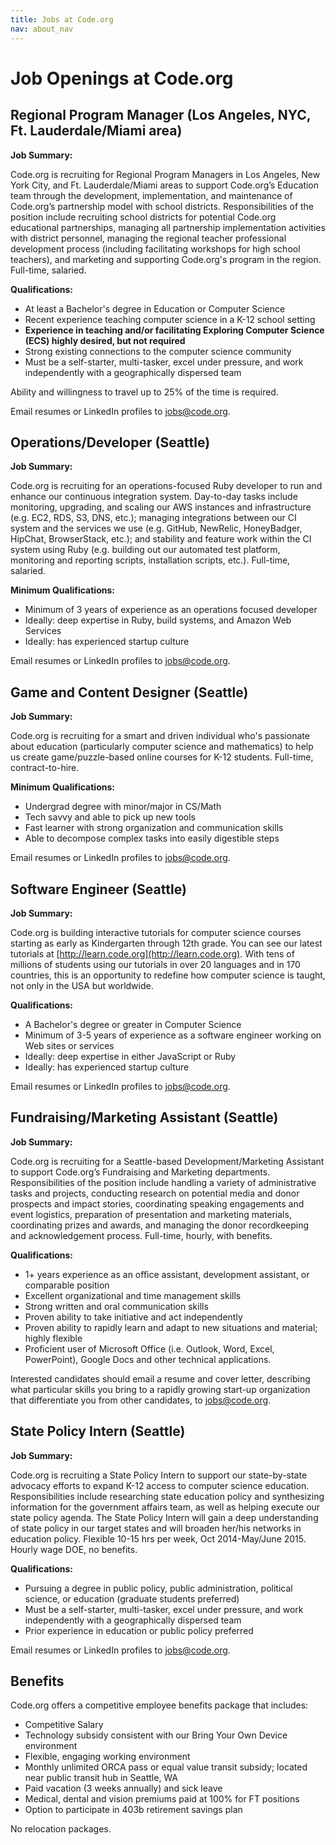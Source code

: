 ```yaml
---
title: Jobs at Code.org
nav: about_nav
---
```

# Job Openings at Code.org


## Regional Program Manager (Los Angeles, NYC, Ft. Lauderdale/Miami area)

**Job Summary:** 

Code.org is recruiting for Regional Program Managers in Los Angeles, New York City, and Ft. Lauderdale/Miami areas to support Code.org’s Education team through the development, implementation, and maintenance of Code.org’s partnership model with school districts. Responsibilities of the position include recruiting school districts for potential Code.org educational partnerships, managing all partnership implementation activities with  district personnel, managing the regional teacher professional development process (including facilitating workshops for high school teachers), and marketing and supporting Code.org's program in the region. Full-time, salaried.

**Qualifications:**

- At least a Bachelor's degree in Education or Computer Science
- Recent experience teaching computer science in a K-12 school setting
- **Experience in teaching and/or facilitating Exploring Computer Science (ECS) highly desired, but not required**
- Strong existing connections to the computer science community
- Must be a self-starter, multi-tasker, excel under pressure, and work independently with a geographically dispersed team

Ability and willingness to travel up to 25% of the time is required.

Email resumes or LinkedIn profiles to <a href="mailto:jobs@code.org">jobs@code.org</a>.

## Operations/Developer (Seattle)

**Job Summary:** 

Code.org is recruiting for an operations-focused Ruby developer to run and enhance our continuous integration system.  Day-to-day tasks include monitoring, upgrading, and scaling our AWS instances and infrastructure (e.g. EC2, RDS, S3, DNS, etc.); managing integrations between our CI system and the services we use (e.g. GitHub, NewRelic, HoneyBadger, HipChat, BrowserStack, etc.); and stability and feature work within the CI system using Ruby (e.g. building out our automated test platform, monitoring and reporting scripts, installation scripts, etc.).  Full-time, salaried.

**Minimum Qualifications:**

- Minimum of 3 years of experience as an operations focused developer
- Ideally: deep expertise in Ruby, build systems, and Amazon Web Services
- Ideally: has experienced startup culture

Email resumes or LinkedIn profiles to <a href="mailto:jobs@code.org">jobs@code.org</a>.

## Game and Content Designer (Seattle)

**Job Summary:** 

Code.org is recruiting for a smart and driven individual who's passionate about education (particularly computer science and mathematics) to help us create game/puzzle-based online courses for K-12 students. Full-time, contract-to-hire.

**Minimum Qualifications:**

- Undergrad degree with minor/major in CS/Math
- Tech savvy and able to pick up new tools
- Fast learner with strong organization and communication skills
- Able to decompose complex tasks into easily digestible steps

Email resumes or LinkedIn profiles to <a href="mailto:jobs@code.org">jobs@code.org</a>.

## Software Engineer (Seattle)

**Job Summary:**

Code.org is building interactive tutorials for computer science courses starting as early as Kindergarten through 12th grade. You can see our latest tutorials at [http://learn.code.org](http://learn.code.org). With tens of millions of students using our tutorials in over 20 languages and in 170 countries, this is an opportunity to redefine how computer science is taught, not only in the USA but worldwide.

**Qualifications:**

- A Bachelor's degree or greater in Computer Science
- Minimum of 3-5 years of experience as a software engineer working on Web sites or services
- Ideally: deep expertise in either JavaScript or Ruby
- Ideally: has experienced startup culture

Email resumes or LinkedIn profiles to <a href="mailto:jobs@code.org">jobs@code.org</a>.

## Fundraising/Marketing Assistant (Seattle)

**Job Summary:** 

Code.org is recruiting for a Seattle-based Development/Marketing Assistant to support Code.org’s Fundraising and Marketing departments. Responsibilities of the position include handling a variety of administrative tasks and projects, conducting research on potential media and donor prospects and impact stories, coordinating speaking engagements and event logistics, preparation of presentation and marketing materials, coordinating prizes and awards, and managing the donor recordkeeping and acknowledgement process. Full-time, hourly, with benefits.

**Qualifications:**

- 1+ years experience as an office assistant, development assistant, or comparable position
- Excellent organizational and time management skills
- Strong written and oral communication skills
- Proven ability to take initiative and act independently
- Proven ability to rapidly learn and adapt to new situations and material; highly flexible
- Proficient user of Microsoft Office (i.e. Outlook, Word, Excel, PowerPoint), Google Docs and other technical applications.

Interested candidates should email a resume and cover letter, describing what particular skills you bring to a rapidly growing start-up organization that differentiate you from other candidates, to <a href="mailto:jobs@code.org">jobs@code.org</a>.

## State Policy Intern (Seattle)

**Job Summary:** 

Code.org is recruiting a State Policy Intern to support our state-by-state advocacy efforts to expand K-12 access to computer science education. Responsibilities include researching state education policy and synthesizing information for the government affairs team, as well as helping execute our state policy agenda. The State Policy Intern will gain a deep understanding of state policy in our target states and will broaden her/his networks in education policy. Flexible 10-15 hrs per week, Oct 2014-May/June 2015. Hourly wage DOE, no benefits.

**Qualifications:**

- Pursuing a degree in public policy, public administration, political science, or education (graduate students preferred) 
- Must be a self-starter, multi-tasker, excel under pressure, and work independently with a geographically dispersed team
- Prior experience in education or public policy preferred 

Email resumes or LinkedIn profiles to <a href="mailto:jobs@code.org">jobs@code.org</a>.

## Benefits 

Code.org offers a competitive employee benefits package that includes:

- Competitive Salary
- Technology subsidy consistent with our Bring Your Own Device environment 
- Flexible, engaging working environment
- Monthly unlimited ORCA pass or equal value transit subsidy; located near public transit hub in Seattle, WA
- Paid vacation (3 weeks annually) and sick leave
- Medical, dental and vision premiums paid at 100% for FT positions
- Option to participate in 403b retirement savings plan

No relocation packages.
